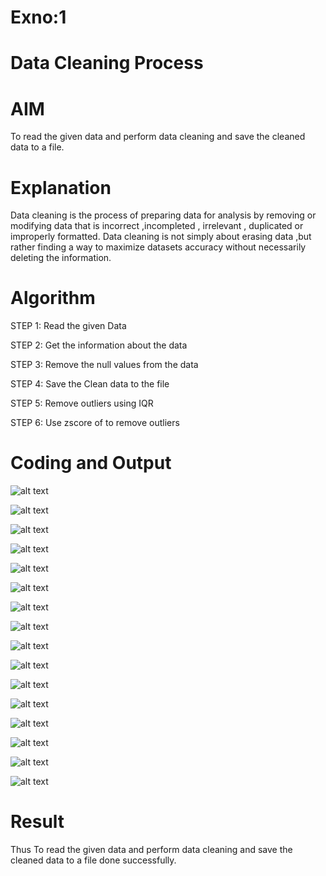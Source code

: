 # Exno:1
# Data Cleaning Process

# AIM
To read the given data and perform data cleaning and save the cleaned data to a file.

# Explanation
Data cleaning is the process of preparing data for analysis by removing or modifying data that is incorrect ,incompleted , irrelevant , duplicated or improperly formatted. Data cleaning is not simply about erasing data ,but rather finding a way to maximize datasets accuracy without necessarily deleting the information.

# Algorithm
STEP 1: Read the given Data

STEP 2: Get the information about the data

STEP 3: Remove the null values from the data

STEP 4: Save the Clean data to the file

STEP 5: Remove outliers using IQR

STEP 6: Use zscore of to remove outliers

# Coding and Output


![alt text](<Screenshot 2024-03-14 082307.png>)


![alt text](<Screenshot 2024-03-14 082327.png>)


![alt text](<Screenshot 2024-03-14 082342.png>)



![alt text](<Screenshot 2024-03-14 082353.png>)


![alt text](<Screenshot 2024-03-14 082406.png>)


![alt text](<Screenshot 2024-03-14 082418.png>)


![alt text](<Screenshot 2024-03-14 082431.png>)


![alt text](<Screenshot 2024-03-14 082501.png>)


![alt text](<Screenshot 2024-03-14 082514.png>)


![alt text](<Screenshot 2024-03-14 082524.png>)


![alt text](<Screenshot 2024-03-14 082539.png>)


![alt text](<Screenshot 2024-03-14 082550.png>)


![alt text](<Screenshot 2024-03-14 082736.png>)


![alt text](<Screenshot 2024-03-14 082747-1.png>)


![alt text](<Screenshot 2024-03-14 082758.png>)



![alt text](<Screenshot 2024-03-14 082816.png>)



# Result

Thus To read the given data and perform data cleaning and save the cleaned data to a file done successfully.


